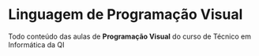 # Linguagem de Programação Visual

Todo conteúdo das aulas de **Programação Visual** do curso de Técnico em Informática da QI 
